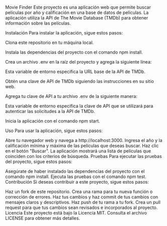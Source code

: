 Movie Finder
Este proyecto es una aplicación web que permite buscar películas por año y calificación en una base de datos de películas. La aplicación utiliza la API de The Movie Database (TMDb) para obtener información sobre las películas.

Instalación
Para instalar la aplicación, sigue estos pasos:

Clona este repositorio en tu máquina local.

Instala las dependencias del proyecto con el comando npm install.

Crea un archivo .env en la raíz del proyecto y agrega la siguiente línea:

Esta variable de entorno especifica la URL base de la API de TMDb.

Obtén una clave de API de TMDb siguiendo las instrucciones en su sitio web.

Agrega tu clave de API a tu archivo .env de la siguiente manera:

Esta variable de entorno especifica la clave de API que se utilizará para autenticar las solicitudes a la API de TMDb.

Inicia la aplicación con el comando npm start.

Uso
Para usar la aplicación, sigue estos pasos:

Abre tu navegador web y navega a http://localhost:3000.
Ingresa el año y la calificación mínima y máxima de las películas que deseas buscar.
Haz clic en el botón "Buscar".
La aplicación mostrará una lista de películas que coinciden con los criterios de búsqueda.
Pruebas
Para ejecutar las pruebas del proyecto, sigue estos pasos:

Asegúrate de haber instalado las dependencias del proyecto con el comando npm install.
Ejecuta las pruebas con el comando npm test.
Contribución
Si deseas contribuir a este proyecto, sigue estos pasos:

Haz un fork de este repositorio.
Crea una rama para tu nueva función o corrección de errores.
Haz tus cambios y haz commit de tus cambios con mensajes claros y descriptivos.
Haz push de tu rama a tu fork.
Crea un pull request para que tus cambios sean revisados e incorporados al proyecto.
Licencia
Este proyecto está bajo la Licencia MIT. Consulta el archivo LICENSE para obtener más detalles.
